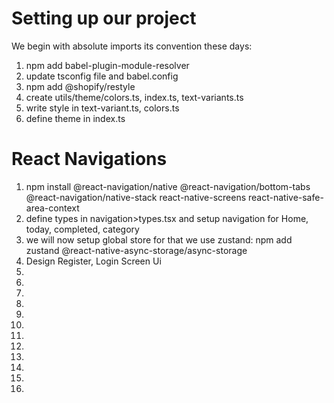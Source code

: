 # Setting up our project
We begin with absolute imports its convention these days:
1. npm add babel-plugin-module-resolver
2. update tsconfig file and babel.config
3. npm add @shopify/restyle
4. create utils/theme/colors.ts, index.ts, text-variants.ts
5. write style in text-variant.ts, colors.ts
6. define theme in index.ts

# React Navigations
1. npm install @react-navigation/native @react-navigation/bottom-tabs @react-navigation/native-stack react-native-screens react-native-safe-area-context
2. define types in navigation>types.tsx and setup navigation for Home, today, completed, category
3. we will now setup global store for that we use zustand: npm add zustand @react-native-async-storage/async-storage
4. Design Register, Login Screen Ui
5.
6.
7.
8.
9.
10.
11.
12.
13.
14.
15.
16.

